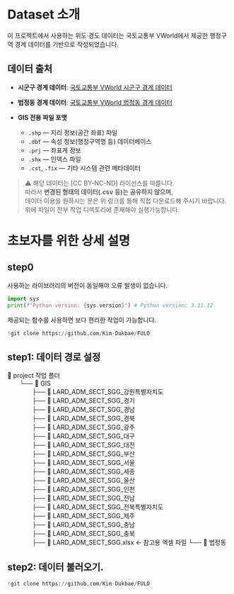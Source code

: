 # Dataset 소개

이 프로젝트에서 사용하는 위도·경도 데이터는 국토교통부 VWorld에서 제공한 행정구역 경계 데이터를 기반으로 작성되었습니다.

## 데이터 출처
- **시군구 경계 데이터**: [국토교통부 VWorld 시군구 경계 데이터](https://www.vworld.kr/dtmk/dtmk_ntads_s002.do?dsId=30604)
- **법정동 경계 데이터**: [국토교통부 VWorld 법정동 경계 데이터](https://www.vworld.kr/dtmk/dtmk_ntads_s002.dosearchKeyword=%EB%B2%95%EC%A0%95%EA%B5%AC%EC%97%AD&searchOrganization=&searchBrmCode=&searchTagList=&searchFrm=&pageIndex=1&gidmCd=&gidsCd=&sortType=00&svcCde=NA&dsId=21&listPageIndex=1)

  
- **GIS 전용 파일 포맷**
  - `.shp` — 지리 정보(공간 좌표) 파일  
  - `.dbf` — 속성 정보(행정구역명 등) 데이터베이스  
  - `.prj` — 좌표계 정보  
  - `.shx` — 인덱스 파일  
  - `.cst`, `.fix` — 기타 시스템 관련 메타데이터

> ⚠️ 해당 데이터는 [CC BY-NC-ND] 라이선스를 따릅니다.  
> 따라서 **변경된 형태의 데이터(.csv 등)는 공유하지 않으며**,  
> 데이터 이용을 원하시는 분은 위 링크를 통해 직접 다운로드해 주시기 바랍니다.
> 위에 파일이 전부 작업 디렉토리에 존재해야 실행가능합니다.


# 초보자를 위한 상세 설명
## step0
 사용하는 라이브러리의 버전이 동일해야 오류 발생이 없습니다.
```python
import sys
print(f"Python version: {sys.version}") # Python version: 3.11.12 
```
 제공되는 함수를 사용하면 보다 편리한 작업이 가능합니다.
```python
!git clone https://github.com/Kim-Dukbae/FULO
```

## step1: 데이터 경로 설정
📂 project 작업 폴더  
  └── 📂 GIS  
    ├── 📁 LARD_ADM_SECT_SGG_강원특별자치도  
    ├── 📁 LARD_ADM_SECT_SGG_경기  
    ├── 📁 LARD_ADM_SECT_SGG_경남  
    ├── 📁 LARD_ADM_SECT_SGG_경북  
    ├── 📁 LARD_ADM_SECT_SGG_광주  
    ├── 📁 LARD_ADM_SECT_SGG_대구  
    ├── 📁 LARD_ADM_SECT_SGG_대전  
    ├── 📁 LARD_ADM_SECT_SGG_부산  
    ├── 📁 LARD_ADM_SECT_SGG_서울  
    ├── 📁 LARD_ADM_SECT_SGG_세종  
    ├── 📁 LARD_ADM_SECT_SGG_울산  
    ├── 📁 LARD_ADM_SECT_SGG_인천  
    ├── 📁 LARD_ADM_SECT_SGG_전남  
    ├── 📁 LARD_ADM_SECT_SGG_전북특별자치도  
    ├── 📁 LARD_ADM_SECT_SGG_제주  
    ├── 📁 LARD_ADM_SECT_SGG_충남  
    ├── 📁 LARD_ADM_SECT_SGG_충북  
    ├── 📄 LARD_ADM_SECT_SGG.xlsx  ← 참고용 엑셀 파일
    └── 📁 법정동

## step2: 데이터 불러오기.
```python
!git clone https://github.com/Kim-Dukbae/FULO
```

